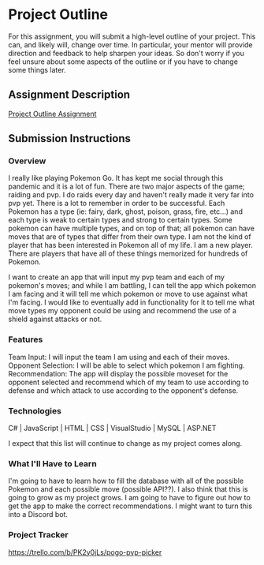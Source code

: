 # Project Outline
For this assignment, you will submit a high-level outline of your project. This can, and likely will, change over time. In particular, your mentor will provide direction and feedback to help sharpen your ideas. So don't worry if you feel unsure about some aspects of the outline or if you have to change some things later.

## Assignment Description
[Project Outline Assignment](https://education.launchcode.org/liftoff/modules/assignments/project-outline)

## Submission Instructions

### Overview
I really like playing Pokemon Go. It has kept me social through this pandemic and it is a lot of fun. There are two major aspects of the game; raiding and pvp. I do raids every day and haven't really made it very far into pvp yet. There is a lot to remember in order to be successful. Each Pokemon has a type (ie: fairy, dark, ghost, poison, grass, fire, etc...) and each type is weak to certain types and strong to certain types. Some pokemon can have multiple types, and on top of that; all pokemon can have moves that are of types that differ from their own type. I am not the kind of player that has been interested in Pokemon all of my life. I am a new player. There are players that have all of these things memorized for hundreds of Pokemon.

I want to create an app that will input my pvp team and each of my pokemon's moves; and while I am battling, I can tell the app which pokemon I am facing and it will tell me which pokemon or move to use against what I'm facing. I would like to eventually add in functionality for it to tell me what move types my opponent could be using and recommend the use of a shield against attacks or not.

### Features
Team Input: I will input the team I am using and each of their moves.
Opponent Selection: I will be able to select which pokemon I am fighting.
Recommendation: The app will display the possible moveset for the opponent selected and recommend which of my team to use according to defense and which attack to use according to the opponent's defense.

### Technologies
C# | 
JavaScript | 
HTML | 
CSS | 
VisualStudio | 
MySQL | 
ASP.NET

I expect that this list will continue to change as my project comes along.

### What I'll Have to Learn
I'm going to have to learn how to fill the database with all of the possible Pokemon and each possible move (possible API??). I also think that this is going to grow as my project grows. I am going to have to figure out how to get the app to make the correct recommendations. I might want to turn this into a Discord bot.

### Project Tracker
https://trello.com/b/PK2y0jLs/pogo-pvp-picker
